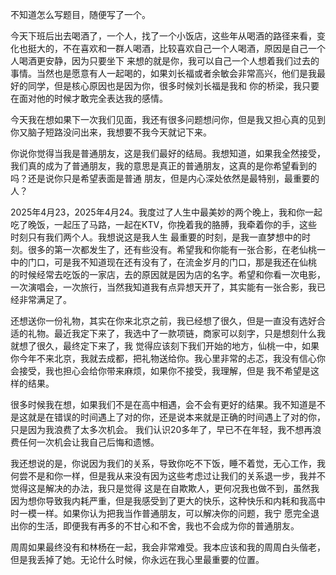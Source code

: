 
  不知道怎么写题目，随便写了一个。

  今天下班后出去喝酒了，一个人，找了一个小饭店，这些年从喝酒的路径来看，变化也挺大的，不在喜欢和一群人喝酒，比较喜欢自己一个人喝酒，原因是自己一个人喝酒更安静，因为只要坐下
  来想的就是你，我可以自己一个人想着我们过去的事情。当然也是愿意有人一起喝的，如果刘长福或者余敏会非常高兴，他们是我最好的同学，但是核心原因也是因为你，很多时候刘长福是我和
  你的桥梁，我只要在面对他的时候才敢完全表达我的感情。

  今天我在想如果下一次我们见面，我还有很多问题想问你，但是我又担心真的见到你又脑子短路没问出来，我想要不我今天就记下来。

  你说你觉得当我是普通朋友，这是我们最好的结局。我想知道，如果我全然接受，我们真的成为了普通朋友，我的意思是真正的普通朋友，这真的是你希望看到的吗？还是说你只是希望表面是普通
  朋友，但是内心深处依然是最特别，最重要的人？

  2025年4月23，2025年4月24。我度过了人生中最美妙的两个晚上，我和你一起吃了晚饭，一起压了马路，一起在KTV，你挽着我的胳膊，我牵着你的手，这些时刻只有我们两个人。我想说这是我人生
  最重要的时刻，是我一直梦想中的时刻。很多的第一次都发生了，还有些没有。希望我和你能有一张合影，在老仙桃一中的门口，可是我不知道现在还有没有了，在流金岁月的门口，那是我还在仙桃
  的时候经常去吃饭的一家店，去的原因就是因为店的名字。希望和你看一次电影，一次演唱会，一次旅行，当然我知道我有点异想天开了，其实能有一张合影，我已经非常满足了。

  还想送你一份礼物，其实在你来北京之前，我已经想了很久，但是一直没有选好合适的礼物。最近我定下来了，我选中了一款项链，商家可以刻字，只是想刻什么我就想了很久，最终定下来了，我
  觉得应该刻下我们开始的地方，仙桃一中，如果你今年不来北京，我就去成都，把礼物送给你。我心里非常的忐忑，我没有信心你会接受，我也担心会给你带来麻烦，如果你不接受，我理解，但是
  我不希望是这样的结果。

  很多时候我在想，如果我们不是在高中相遇，会不会有更好的结果。我不知道是不是这就是在错误的时间遇上了对的你，还是说本来就是正确的时间遇上了对的你，只是因为我浪费了太多次机会。
  我们认识20多年了，早已不在年轻，我不想再浪费任何一次机会让我自己后悔和遗憾。

  我还想说的是，你说因为我们的关系，导致你吃不下饭，睡不着觉，无心工作，我何尝不是和你一样，但是我从来没有因为这些考虑过让我们的关系退一步，我并不觉得这是解决的办法，我只是觉得
  这是在自欺欺人，更何况我也做不到，虽然我因为想你导致我内耗严重，但是我感受到了更大的快乐，这种快乐和内耗和我高中时一模一样。如果你认为把我当作普通朋友，可以解决你的问题，我宁
  愿完全退出你的生活，即便我有再多的不甘心和不舍，我也不会成为你的普通朋友。

  周周如果最终没有和林杨在一起，我会非常难受。我本应该和我的周周白头偕老，但是我丢掉了她。无论什么时候，你永远在我心里最重要的位置。
